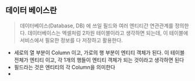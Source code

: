 ## 데이터 베이스란
>데이터베이스(Database, DB) 에 쓰일 필드와 여러 엔티티간 연관관계를 정의한다. 데이터베이스는 엑셀처럼 2차원 테이블이라고 생각하면 되는데, 
이 테이블에 서비스에서 필요한 정보를 다 저장하고 활용한다.

- 세로의 열 부분이 Column 이고, 가로의 행 부분이 엔티티 객체가 된다. 이 테이블 전체가 엔티티 이고, 각 1개의 행들이 엔티티 객체가 되는 것이라고 생각하면 된다
- 필드라는 것은 엔티티의 각 Column을 의미한다
- 

